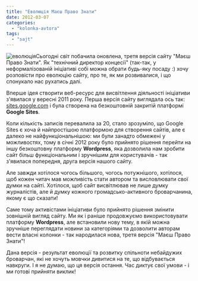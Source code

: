 ```yaml
---
title: "Еволюція Маєш Право Знати"
date: 2012-03-07
categories: 
  - "kolonka-avtora"
tags: 
  - "sajt"
---
```


![](https://mpz.brovary.org/wp-content/uploads/2012/03/еволюція.jpg "еволюція")Сьогодні світ побачила оновлена, третя версія сайту "Маєш Право Знати". Як "технічний директор концесії" (так-так, у неформалізованій ініціативі собі можна обрати будь-яку посаду :) хочу розповісти про еволюцію сайту, про те, як ми розвивалися, і що спонукало нас рухатись далі. <!--more-->

Вперше ідея створити веб-ресурс для висвітлення діяльності ініціативи з'явилася у вересні 2011 року. Перша версія сайту виглядала ось так: [sites.google.com](https://sites.google.com/site/pravoznati "Перша версія Маєш Право Знати") і була створена на безкоштовній закритій платформі **Google Sites**.

Коли кількість записів перевалила за 20, стало зрозуміло, що Google Sites є хоча й найпростішою платформою для створення сайтів, але є далеко не найфункціональнішою: ми були занадто обмежені у можливостях, тому в січні 2012 року було прийнято рішення перейти на іншу безкоштовну платформу **Wordpress**, яка дозволила нам зробити сайт більш функціональним і зручнішим для користувачів - так з'явилася попередня, друга версія нашого сайту.

Але завжди хотілося чогось більшого, чогось потужнішого, хотілося, щоб кожен читач мав можливість стати автором та висловлювати свої думки на сайті. Хотілося, щоб сайт висвітлював не лише думку журналістів, але й думку кожного громадсько-активного броварчанина, якому є що сказати!

Саме тому активістами ініціативи було прийнято рішення змінити зовнішній вигляд сайту. Ми як і раніше продовжуємо використовувати платформу **Wordpress**, але встановили нову тему, в якій можна зручніше переглядати новини за категоріями та дозволити авторам вести власні колонки - так народилася нова, третя версія "Маєш Право Знати"!

Дана версія - результат еволюції та розвитку спільноти небайдужих броварчан, які не хочуть мовчки дивитися на те, що відбувається навкруги. І я не думаю, що ця версія остання. Час диктує свої умови - і ми готові прийняти виклик!
